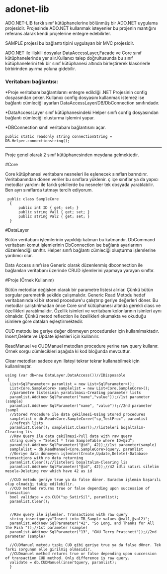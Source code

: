 # adonet-lib

ADO.NET-LIB farklı sınıf kütüphanelerine bölünmüş bir ADO.NET uygulama projesidir. Projesinde ADO.NET kullanmak isteyenler bu projenin mantığını referans alarak kendi projelerine entegre edebilirler.

SAMPLE projesi bu bağlantı tipini uygulayan bir MVC projesidir.

ADO.NET ile ilişkili dosyalar DataAccessLayer,Facade ve Core sınıf kütüphanelerinde yer alır.Kullanıcı talep doğrultusunda bu sınıf kütüphanelerini tek bir sınıf kütüphanesi altında birleştirerek klasörlerle birbirinden ayırma yoluna gidebilir.

### Veritabanı bağlantısı:

  *Proje veritabanı bağlantılarını entegre edildiği .NET Projesinin config dosyasından çeker. Kullanıcı config dosyasını kullanmak istemez ise bağlantı cümleciği ayarları DataAccessLayer/DB/DbConnection sınıfındadır. 

  *DataAccessLayer sınıf kütüphanesindeki Helper sınıfı config dosyasından bağlantı cümleciği olusturma işlemini yapar.

  *DBConnection sınıfı veritabanı bağlantısını açar.

  ```
  public static readonly string connectionString = DB.Helper.connectionstring();
  ```
  ---

  Proje genel olarak 2 sınıf kütüphanesinden meydana gelmektedir.
  
  #Core
  
  Core kütüphanesi veritabanı nesneleri ile eşlenecek sınıfları barındırır. Veritabanından dönen veriler bu sınıflara yüklenir. ç içe sınıflar ya da yapıcı metodlar yardımı ile farklı şekillerde bu nesneler tek dosyada yaratılabilir. Ben ayrı sınıflarda tutmayı tercih ediyorum.
  ```
   public class SampleCore
	{
		public int ID { get; set; }
		public string Val1 { get; set; }
		public string Val2 { get; set; }
	}
  ```
  #DataLayer
  
  Bütün veritabanı işlemlerinin yapıldığı katman bu katmandır. DbCommand veritabanı komut işlemlerinin DbConnection ise bağlantı ayarlarının düzenlendiği sınıftır. Helper sınıfı bağlantı cümleciği oluşturma işlemlerine yardımcı olur.
  
  Data Access sınıfı ise Generic olarak düzenlenmiş dbconnection ile bağlanılan veritabanı üzerinde CRUD işlemlerini yapmaya yarayan sınıftır.
  
  #Proje (Örnek Kullanım)
  
  Bütün metodlar değişken olarak bir parametre listesi alırlar. Çünkü bütün sorgular paremetrik şekilde çalışmalıdır. 
  Generic Read Metodu hedef veritabanında ki bir stored procedure'u çalıştırıp geriye değerleri döner. Bu metodlar çalıştırılmadan önce   Core sınıf kütüphanesi altında gerekli class ve özellikleri yaratılmalıdır. Özellik isimleri ve veritabanı kolonlarının isimleri aynı   olmalıdır. Çünkü metod reflection ile özellikleri okumakta ve okuduğu isimlere göre dataları eşleştirmektedir.
  
  CUD metodu ise geriye değer dönmeyen procedureler için kullanılmaktadır. Insert,Delete ve Update işlemleri için kullanılır.
  
  ReadManuel ve CUDManuel metodları procedure yerine raw query kullanır. Örnek sorgu cümlecikleri aşağıda ki kod bloğunda mevcuttur.
  
  Clear metodları sadece aynı listeyi tekrar tekrar kullanabilmek için kullanılmıştır.
  
  
  ```
  using (var db=new DataLayer.DataAccess())//IDisposable
   {
	List<SqlParameter> paramlist = new List<SqlParameter>();
	List<Core.SampleCore> samplelist = new List<Core.SampleCore>();
	//parametre listesinin yaratılması-Creating parameter lists
	paramlist.Add(new SqlParameter("name","value"));//1st parameter (sample)
	paramlist.Add(new SqlParameter("name", "value"));//2nd parameter (sampl
	//Stored Procedure ile data çekilmesi-Using Stored procedures
	samplelist = db.Read<Core.SampleCore>("sp_TestProc", paramlist
	//refresh lists
	paramlist.Clear(); samplelist.Clear();//listeleri boşaltalım-Clearing lis
	//Raw Query ile data çekilmesi-Pull data with raw query
	string query = "Select * from SampleTable where ID=@id";
	paramlist.Add(new SqlParameter("@id", 42));//1st parameter(sample)
	samplelist = db.ReadManuel<Core.SampleCore>(query, paramlist
	//Geriye data dönmeyen işlemler(Create,Update,Delete)-Database transactions with no data returning 
	paramlist.Clear();//listeleri boşaltalım-Clearing lis
	paramlist.Add(new SqlParameter("@id", 42));//42 idli satırı silelim mesela-Deleting row which have 42 as id

	//CUD metodu geriye true ya da false döner. Buradan işlemin başarılı olup olmadığı takip edilebilir. 
	//CUD method returns true or false depending upon succession of transaction
	bool validate = db.CUD("sp_SatirSil", paramlist);
	paramlist.Clear();
				
				
	//Raw query ile işlemler. Transactions with raw query
	string insertquery="Insert into TB_Sample values @val1,@val2)";
	paramlist.Add(new SqlParameter("42", "So Long, and Thanks for All the Fish "));//1st parameter (sample)
	paramlist.Add(new SqlParameter("13", "GNU Terry Pratchett"));//2nd parameter (sample)

	//CUDManuel metodu tıpkı CUD gibi geriye true ya da false döner. Tek farkı sorgunun elle girilmiş olmasıdır.
	//CUDmanuel method returns true or false depending upon succession of transaction CUD method. Only difference is raw query.
	validate = db.CUDManuel(insertquery, paramlist);
	}
  
  ```
  
  
  
  
  

